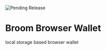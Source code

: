 ![Pending Release](https://img.shields.io/badge/release-pending-red)


# Broom Browser Wallet

local storage based browser wallet
